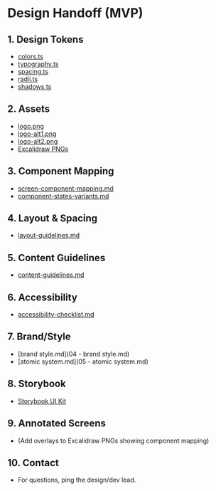 # Design Handoff (MVP)

## 1. Design Tokens
- [colors.ts](../../../ui-kit/tokens/colors.ts)
- [typography.ts](../../../ui-kit/tokens/typography.ts)
- [spacing.ts](../../../ui-kit/tokens/spacing.ts)
- [radii.ts](../../../ui-kit/tokens/radii.ts)
- [shadows.ts](../../../ui-kit/tokens/shadows.ts)

## 2. Assets
- [logo.png](logo.png)
- [logo-alt1.png](logo-alt1.png)
- [logo-alt2.png](logo-alt2.png)
- [Excalidraw PNGs](../screens/)

## 3. Component Mapping
- [screen-component-mapping.md](screen-component-mapping.md)
- [component-states-variants.md](component-states-variants.md)

## 4. Layout & Spacing
- [layout-guidelines.md](layout-guidelines.md)

## 5. Content Guidelines
- [content-guidelines.md](content-guidelines.md)

## 6. Accessibility
- [accessibility-checklist.md](accessibility-checklist.md)

## 7. Brand/Style
- [brand style.md](04 - brand style.md)
- [atomic system.md](05 - atomic system.md)

## 8. Storybook
- [Storybook UI Kit](../../../../ui-kit/.storybook/)

## 9. Annotated Screens
- (Add overlays to Excalidraw PNGs showing component mapping)

## 10. Contact
- For questions, ping the design/dev lead. 